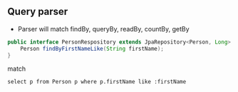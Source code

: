 ## Query parser

* Parser will match findBy, queryBy, readBy, countBy, getBy

```java
public interface PersonRespository extends JpaRepository<Person, Long> {
    Person findByFirstNameLike(String firstName);
}
```

match

```jpaql
select p from Person p where p.firstName like :firstName
```



